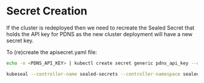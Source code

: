 # Secret Creation

If the cluster is redeployed then we need to recreate the Sealed Secret that holds the API key for PDNS as the new cluster deployment will have a new secret key.

To (re)create the apisecret.yaml file:

```sh
echo -n <PDNS_API_KEY> | kubectl create secret generic pdns_api_key --dry-run=client --from-file=pdns_api_key=/dev/stdin -o json >apisecret.json

kubeseal --controller-name sealed-secrets --controller-namespace sealed-secrets --namespace kube-system --name external-dns <apisecret.json >mysealedsecret.json
```